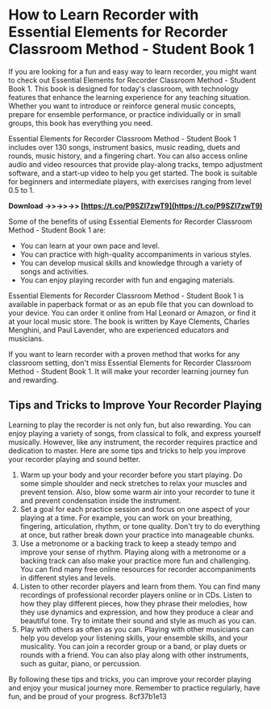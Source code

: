 
 
# How to Learn Recorder with Essential Elements for Recorder Classroom Method - Student Book 1
 
If you are looking for a fun and easy way to learn recorder, you might want to check out Essential Elements for Recorder Classroom Method - Student Book 1. This book is designed for today's classroom, with technology features that enhance the learning experience for any teaching situation. Whether you want to introduce or reinforce general music concepts, prepare for ensemble performance, or practice individually or in small groups, this book has everything you need.
 
Essential Elements for Recorder Classroom Method - Student Book 1 includes over 130 songs, instrument basics, music reading, duets and rounds, music history, and a fingering chart. You can also access online audio and video resources that provide play-along tracks, tempo adjustment software, and a start-up video to help you get started. The book is suitable for beginners and intermediate players, with exercises ranging from level 0.5 to 1.
 
**Download ->>->>->> [https://t.co/P9SZl7zwT9](https://t.co/P9SZl7zwT9)**


 
Some of the benefits of using Essential Elements for Recorder Classroom Method - Student Book 1 are:
 
- You can learn at your own pace and level.
- You can practice with high-quality accompaniments in various styles.
- You can develop musical skills and knowledge through a variety of songs and activities.
- You can enjoy playing recorder with fun and engaging materials.

Essential Elements for Recorder Classroom Method - Student Book 1 is available in paperback format or as an epub file that you can download to your device. You can order it online from Hal Leonard or Amazon, or find it at your local music store. The book is written by Kaye Clements, Charles Menghini, and Paul Lavender, who are experienced educators and musicians.
 
If you want to learn recorder with a proven method that works for any classroom setting, don't miss Essential Elements for Recorder Classroom Method - Student Book 1. It will make your recorder learning journey fun and rewarding.
  
## Tips and Tricks to Improve Your Recorder Playing
 
Learning to play the recorder is not only fun, but also rewarding. You can enjoy playing a variety of songs, from classical to folk, and express yourself musically. However, like any instrument, the recorder requires practice and dedication to master. Here are some tips and tricks to help you improve your recorder playing and sound better.

1. Warm up your body and your recorder before you start playing. Do some simple shoulder and neck stretches to relax your muscles and prevent tension. Also, blow some warm air into your recorder to tune it and prevent condensation inside the instrument.
2. Set a goal for each practice session and focus on one aspect of your playing at a time. For example, you can work on your breathing, fingering, articulation, rhythm, or tone quality. Don't try to do everything at once, but rather break down your practice into manageable chunks.
3. Use a metronome or a backing track to keep a steady tempo and improve your sense of rhythm. Playing along with a metronome or a backing track can also make your practice more fun and challenging. You can find many free online resources for recorder accompaniments in different styles and levels.
4. Listen to other recorder players and learn from them. You can find many recordings of professional recorder players online or in CDs. Listen to how they play different pieces, how they phrase their melodies, how they use dynamics and expression, and how they produce a clear and beautiful tone. Try to imitate their sound and style as much as you can.
5. Play with others as often as you can. Playing with other musicians can help you develop your listening skills, your ensemble skills, and your musicality. You can join a recorder group or a band, or play duets or rounds with a friend. You can also play along with other instruments, such as guitar, piano, or percussion.

By following these tips and tricks, you can improve your recorder playing and enjoy your musical journey more. Remember to practice regularly, have fun, and be proud of your progress.
 8cf37b1e13
 
